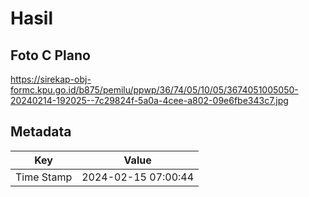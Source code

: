 # Hasil

## Foto C Plano

https://sirekap-obj-formc.kpu.go.id/b875/pemilu/ppwp/36/74/05/10/05/3674051005050-20240214-192025--7c29824f-5a0a-4cee-a802-09e6fbe343c7.jpg


## Metadata

| Key        | Value               |
| ---------- | ------------------- |
| Time Stamp | 2024-02-15 07:00:44 |



